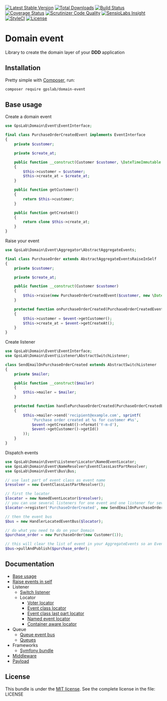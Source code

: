 [![Latest Stable Version](https://img.shields.io/packagist/v/gpslab/domain-event.svg?maxAge=3600&label=stable)](https://packagist.org/packages/gpslab/domain-event)
[![Total Downloads](https://img.shields.io/packagist/dt/gpslab/domain-event.svg?maxAge=3600)](https://packagist.org/packages/gpslab/domain-event)
[![Build Status](https://img.shields.io/travis/gpslab/domain-event.svg?maxAge=3600)](https://travis-ci.org/gpslab/domain-event)
[![Coverage Status](https://img.shields.io/coveralls/gpslab/domain-event.svg?maxAge=3600)](https://coveralls.io/github/gpslab/domain-event?branch=master)
[![Scrutinizer Code Quality](https://img.shields.io/scrutinizer/g/gpslab/domain-event.svg?maxAge=3600)](https://scrutinizer-ci.com/g/gpslab/domain-event/?branch=master)
[![SensioLabs Insight](https://img.shields.io/sensiolabs/i/9c7460e6-51b0-4cc3-9e4c-47066634017b.svg?maxAge=3600&label=SLInsight)](https://insight.sensiolabs.com/projects/9c7460e6-51b0-4cc3-9e4c-47066634017b)
[![StyleCI](https://styleci.io/repos/69552555/shield?branch=master)](https://styleci.io/repos/69552555)
[![License](https://img.shields.io/github/license/gpslab/domain-event.svg?maxAge=3600)](https://github.com/gpslab/domain-event)

Domain event
============

Library to create the domain layer of your **DDD** application

## Installation

Pretty simple with [Composer](http://packagist.org), run:

```sh
composer require gpslab/domain-event
```

## Base usage

Create a domain event

```php
use GpsLab\Domain\Event\EventInterface;

final class PurchaseOrderCreatedEvent implements EventInterface
{
    private $customer;

    private $create_at;

    public function __construct(Customer $customer, \DateTimeImmutable $create_at)
    {
        $this->customer = $customer;
        $this->create_at = $create_at;
    }

    public function getCustomer()
    {
        return $this->customer;
    }

    public function getCreateAt()
    {
        return clone $this->create_at;
    }
}
```

Raise your event

```php
use GpsLab\Domain\Event\Aggregator\AbstractAggregateEvents;

final class PurchaseOrder extends AbstractAggregateEventsRaiseInSelf
{
    private $customer;

    private $create_at;

    public function __construct(Customer $customer)
    {
        $this->raise(new PurchaseOrderCreatedEvent($customer, new \DateTimeImmutable()));
    }

    protected function onPurchaseOrderCreated(PurchaseOrderCreatedEvent $event)
    {
        $this->customer = $event->getCustomer();
        $this->create_at = $event->getCreateAt();
    }
}
```

Create listener

```php
use GpsLab\Domain\Event\EventInterface;
use GpsLab\Domain\Event\Listener\AbstractSwitchListener;

class SendEmailOnPurchaseOrderCreated extends AbstractSwitchListener
{
    private $mailer;

    public function __construct($mailer)
    {
        $this->mailer = $mailer;
    }

    protected function handlePurchaseOrderCreated(PurchaseOrderCreatedEvent $event)
    {
        $this->mailer->send('recipient@example.com', sprintf(
            'Purchase order created at %s for customer #%s',
            $event->getCreateAt()->format('Y-m-d'),
            $event->getCustomer()->getId()
        ));
    }
}
```

Dispatch events

```php
use GpsLab\Domain\Event\Listener\Locator\NamedEventLocator;
use GpsLab\Domain\Event\NameResolver\EventClassLastPartResolver;
use GpsLab\Domain\Event\Bus\Bus;

// use last part of event class as event name
$resolver = new EventClassLastPartResolver();

// first the locator
$locator = new NamedEventLocator($resolver);
// you can use several listeners for one event and one listener for several events
$locator->register('PurchaseOrderCreated', new SendEmailOnPurchaseOrderCreated(/* $mailer */));

// then the event bus
$bus = new HandlerLocatedEventBus($locator);

// do what you need to do on your Domain
$purchase_order = new PurchaseOrder(new Customer(1));

// this will clear the list of event in your AggregateEvents so an Event is trigger only once
$bus->pullAndPublish($purchase_order);
```

## Documentation

* [Base usage](docs/base.md)
* [Raise events in self](docs/raise_in_self.md)
* Listener
  * [Switch listener](docs/listener/switch.md)
  * Locator
    * [Voter locator](docs/listener/locator/voter.md)
    * [Event class locator](docs/listener/locator/event_class.md)
    * [Event class last part locator](docs/listener/locator/event_class_last_part.md)
    * [Named event locator](docs/listener/locator/named_event.md)
    * [Container aware locator](docs/listener/locator/container_aware.md)
* Queue
  * [Queue event bus](docs/queue/bus.md)
  * [Queues](docs/queue/queues.md)
* Frameworks
  * [Symfony bundle](https://github.com/gpslab/domain-event-bundle)
* [Middleware](https://github.com/gpslab/middleware)
* [Payload](https://github.com/gpslab/payload)

## License

This bundle is under the [MIT license](http://opensource.org/licenses/MIT). See the complete license in the file: LICENSE
